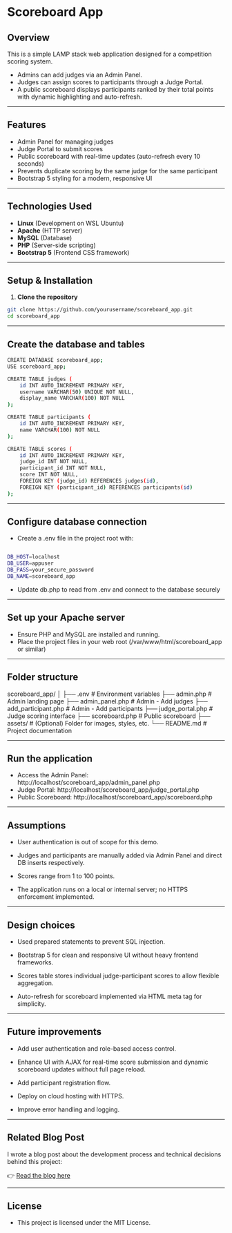 # Scoreboard App

## Overview

This is a simple LAMP stack web application designed for a competition scoring system.  
- Admins can add judges via an Admin Panel.  
- Judges can assign scores to participants through a Judge Portal.  
- A public scoreboard displays participants ranked by their total points with dynamic highlighting and auto-refresh.  

---

## Features

- Admin Panel for managing judges  
- Judge Portal to submit scores  
- Public scoreboard with real-time updates (auto-refresh every 10 seconds)  
- Prevents duplicate scoring by the same judge for the same participant  
- Bootstrap 5 styling for a modern, responsive UI  

---

## Technologies Used

- **Linux** (Development on WSL Ubuntu)  
- **Apache** (HTTP server)  
- **MySQL** (Database)  
- **PHP** (Server-side scripting)  
- **Bootstrap 5** (Frontend CSS framework)

---

## Setup & Installation

1. **Clone the repository**

```bash
git clone https://github.com/yourusername/scoreboard_app.git
cd scoreboard_app
```
---

## Create the database and tables

```bash
CREATE DATABASE scoreboard_app;
USE scoreboard_app;

CREATE TABLE judges (
    id INT AUTO_INCREMENT PRIMARY KEY,
    username VARCHAR(50) UNIQUE NOT NULL,
    display_name VARCHAR(100) NOT NULL
);

CREATE TABLE participants (
    id INT AUTO_INCREMENT PRIMARY KEY,
    name VARCHAR(100) NOT NULL
);

CREATE TABLE scores (
    id INT AUTO_INCREMENT PRIMARY KEY,
    judge_id INT NOT NULL,
    participant_id INT NOT NULL,
    score INT NOT NULL,
    FOREIGN KEY (judge_id) REFERENCES judges(id),
    FOREIGN KEY (participant_id) REFERENCES participants(id)
);

```

---

## Configure database connection

- Create a .env file in the project root with:

```bash

DB_HOST=localhost
DB_USER=appuser
DB_PASS=your_secure_password
DB_NAME=scoreboard_app
```
- Update db.php to read from .env and connect to the database securely

---

## Set up your Apache server

- Ensure PHP and MySQL are installed and running.
- Place the project files in your web root (/var/www/html/scoreboard_app or similar)

---

## Folder structure

scoreboard_app/
│
├── .env                  # Environment variables
├── admin.php             # Admin landing page
├── admin_panel.php       # Admin - Add judges
├── add_participant.php   # Admin - Add participants
├── judge_portal.php      # Judge scoring interface
├── scoreboard.php        # Public scoreboard
├── assets/               # (Optional) Folder for images, styles, etc.
└── README.md             # Project documentation

---

## Run the application

- Access the Admin Panel: http://localhost/scoreboard_app/admin_panel.php
- Judge Portal: http://localhost/scoreboard_app/judge_portal.php
- Public Scoreboard: http://localhost/scoreboard_app/scoreboard.php

---

## Assumptions

- User authentication is out of scope for this demo.

- Judges and participants are manually added via Admin Panel and direct DB inserts respectively.

- Scores range from 1 to 100 points.

- The application runs on a local or internal server; no HTTPS enforcement implemented.

---

## Design choices

- Used prepared statements to prevent SQL injection.

- Bootstrap 5 for clean and responsive UI without heavy frontend frameworks.

- Scores table stores individual judge-participant scores to allow flexible aggregation.

- Auto-refresh for scoreboard implemented via HTML meta tag for simplicity.

---

## Future improvements

- Add user authentication and role-based access control.

- Enhance UI with AJAX for real-time score submission and dynamic scoreboard updates without full page reload.

- Add participant registration flow.

- Deploy on cloud hosting with HTTPS.

- Improve error handling and logging.

--- 

## Related Blog Post

I wrote a blog post about the development process and technical decisions behind this project:

👉 [Read the blog here](https://yourblog.com/your-post)

---

## License

- This project is licensed under the MIT License.





